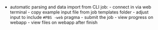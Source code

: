 <!-- TODO by MH - not currently possible due to problem with web and rupy not working - AM needs to follow-up -->

- automatic parsing and data import from CLI job:
      - connect in via web terminal
      - copy example input file from job templates folder
      - adjust input to include `#PBS -web` pragma
      - submit the job
      - view progress on webapp
      - view files on webapp after finish
